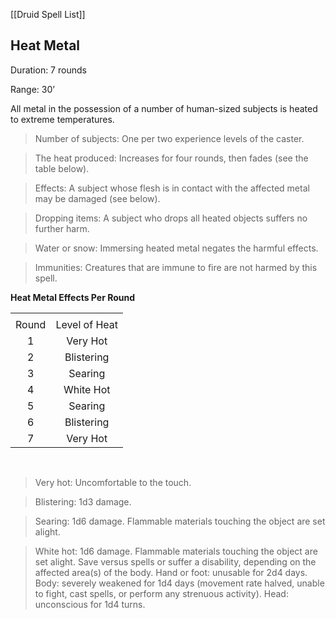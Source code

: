 [[Druid Spell List]]

## Heat Metal       

Duration: 7 rounds

Range: 30’

All metal in the possession of a number of human-sized subjects is heated to extreme temperatures.

> Number of subjects: One per two experience levels of the caster.

> The heat produced: Increases for four rounds, then fades (see the table below).

> Effects: A subject whose flesh is in contact with the affected metal may be damaged (see below).

> Dropping items: A subject who drops all heated objects suffers no further harm.

> Water or snow: Immersing heated metal negates the harmful effects.

> Immunities: Creatures that are immune to fire are not harmed by this spell.

**Heat Metal Effects Per Round**

|       |               |
|:-----:|:-------------:|
|       |               |
| Round | Level of Heat |
|   1   |   Very Hot    |
|   2   |  Blistering   |
|   3   |    Searing    |
|   4   |   White Hot   |
|   5   |    Searing    |
|   6   |  Blistering   |
|   7   |   Very Hot    |

 

> Very hot: Uncomfortable to the touch.

> Blistering: 1d3 damage.

> Searing: 1d6 damage. Flammable materials touching the object are set alight.

> White hot: 1d6 damage. Flammable materials touching the object are set alight. Save versus spells or suffer a disability, depending on the affected area(s) of the body. Hand or foot: unusable for 2d4 days. Body: severely weakened for 1d4 days (movement rate halved, unable to fight, cast spells, or perform any strenuous activity). Head: unconscious for 1d4 turns.